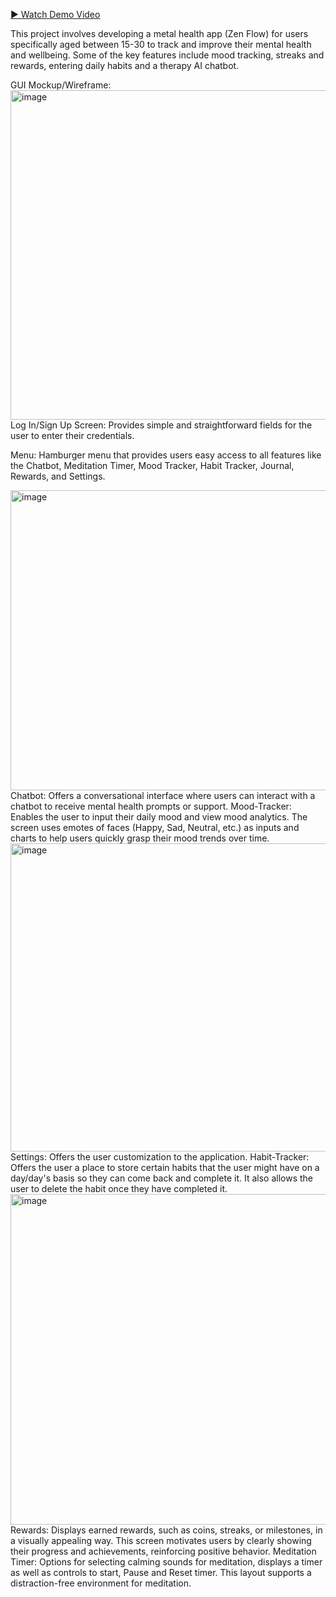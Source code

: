 [▶️ Watch Demo Video](https://github.io/swobenator/TeamProject/tree/main/demo)


This project involves developing a metal health app (Zen Flow) for users specifically aged between 15-30 to track and improve their mental health and wellbeing.
Some of the key features include mood tracking, streaks and rewards, entering daily habits and a therapy AI chatbot. 

GUI Mockup/Wireframe:
<img width="611" height="527" alt="image" src="https://github.com/user-attachments/assets/ae4409af-7a50-4f57-9ecb-ba844d8249d6" />
Log In/Sign Up Screen: Provides simple and straightforward fields for the user to enter their credentials. 
 
Menu: Hamburger menu that provides users easy access to all features like the Chatbot, Meditation Timer, Mood Tracker, Habit Tracker, Journal, Rewards, and Settings. 

<img width="832" height="480" alt="image" src="https://github.com/user-attachments/assets/9fc36b67-9a0d-4d99-82d5-16bef9bdf2dc" />
Chatbot: Offers a conversational interface where users can interact with a chatbot to receive mental health prompts or support. 
Mood-Tracker: Enables the user to input their daily mood and view mood analytics. The screen uses emotes of faces (Happy, Sad, Neutral, etc.) as inputs and charts to help users quickly grasp their mood trends over time. 

<img width="821" height="493" alt="image" src="https://github.com/user-attachments/assets/477b4145-849f-473b-b724-14567aeffd34" />
Settings: Offers the user customization to the application. 
Habit-Tracker: Offers the user a place to store certain habits that the user might have on a day/day's basis so they can come back and complete it. It also allows the user to delete the habit once they have completed it. 

<img width="551" height="529" alt="image" src="https://github.com/user-attachments/assets/7599fecb-860b-451f-b092-551b637c5d73" />
Rewards: Displays earned rewards, such as coins, streaks, or milestones, in a visually appealing way. This screen motivates users by clearly showing their progress and achievements, reinforcing positive behavior. 
Meditation Timer: Options for selecting calming sounds for meditation, displays a timer as well as controls to start, Pause and Reset timer. This layout supports a distraction-free environment for meditation. 
